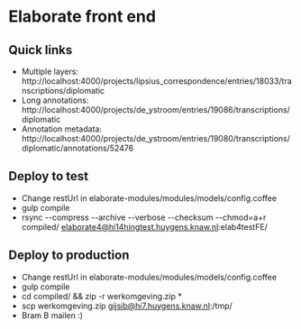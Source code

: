 # Elaborate front end

## Quick links

* Multiple layers: http://localhost:4000/projects/lipsius_correspondence/entries/18033/transcriptions/diplomatic
* Long annotations: http://localhost:4000/projects/de_ystroom/entries/19086/transcriptions/diplomatic
* Annotation metadata: http://localhost:4000/projects/de_ystroom/entries/19080/transcriptions/diplomatic/annotations/52476

## Deploy to test
* Change restUrl in elaborate-modules/modules/models/config.coffee
* gulp compile
* rsync --compress --archive --verbose --checksum --chmod=a+r compiled/ elaborate4@hi14hingtest.huygens.knaw.nl:elab4testFE/

## Deploy to production
* Change restUrl in elaborate-modules/modules/models/config.coffee
* gulp compile
* cd compiled/ && zip -r werkomgeving.zip *
* scp werkomgeving.zip gijsjb@hi7.huygens.knaw.nl:/tmp/
* Bram B mailen :)